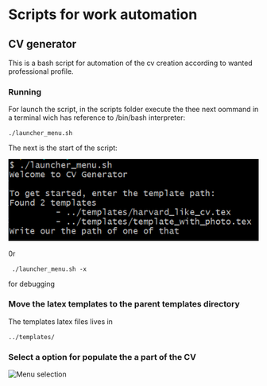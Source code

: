 # Scripts for work automation

## CV generator

This is a bash script for automation of the cv creation according to wanted professional profile.

### Running
For launch the script, in the scripts folder execute the thee next oommand in a terminal wich has reference to /bin/bash interpreter:
```
./launcher_menu.sh

```
The next is the start of the script:

![Launncher](./images/launcher.png)

0r

```
 ./launcher_menu.sh -x
```
for debugging

### Move the latex templates to the parent templates directory
The templates latex files lives in
```
../templates/
```

### Select a option for populate the a part of the CV

![Menu selection](../parent_folder/menu_selection.png)